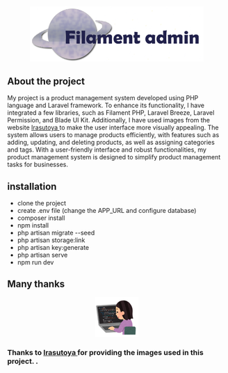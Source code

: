 <p align="center">
    <picture>
        <source srcset="public/images/filament_admin_logo.png" media="(prefers-color-scheme: dark)">
        <img src="public/images/filament_admin_logo_dark.png" width="400" alt="Filament Admin">
    </picture>
</p>

## About the project

My project is a product management system developed using PHP language and Laravel framework. To enhance its functionality, I have integrated a few libraries, such as Filament PHP, Laravel Breeze, Laravel Permission, and Blade UI Kit. Additionally, I have used images from the website [Irasutoya ](https://www.irasutoya.com/) to make the user interface more visually appealing. The system allows users to manage products efficiently, with features such as adding, updating, and deleting products, as well as assigning categories and tags. With a user-friendly interface and robust functionalities, my product management system is designed to simplify product management tasks for businesses.

## installation

* clone the project
* create .env file (change the APP_URL and configure database)
* composer install
* npm install
* php artisan migrate --seed
* php artisan storage:link
* php artisan key:generate
* php artisan serve
* npm run dev

## Many thanks
<p align="center"><img src="public/images/profile_pictures/super-admin-f.png" width="100"></p>

### Thanks to [Irasutoya ](https://www.irasutoya.com/)for providing the images used in this project. .
